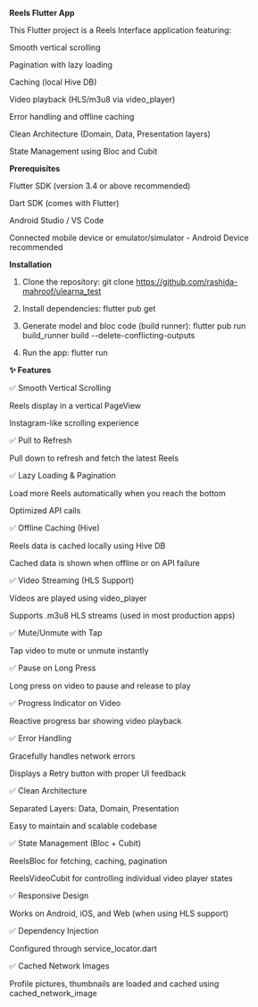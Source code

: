 **Reels Flutter App**




This Flutter project is a Reels Interface application featuring:

Smooth vertical scrolling

Pagination with lazy loading

Caching (local Hive DB)

Video playback (HLS/m3u8 via video_player)

Error handling and offline caching

Clean Architecture (Domain, Data, Presentation layers)

State Management using Bloc and Cubit





**Prerequisites**

Flutter SDK (version 3.4 or above recommended)

Dart SDK (comes with Flutter)

Android Studio / VS Code 

Connected mobile device or emulator/simulator - Android Device recommended





**Installation**

1. Clone the repository: 
git clone https://github.com/rashida-mahroof/ulearna_test

2. Install dependencies:
flutter pub get

3. Generate model and bloc code (build runner):
flutter pub run build_runner build --delete-conflicting-outputs

4. Run the app:
flutter run






**✨ Features**

✅ Smooth Vertical Scrolling

Reels display in a vertical PageView

Instagram-like scrolling experience

✅ Pull to Refresh

Pull down to refresh and fetch the latest Reels

✅ Lazy Loading & Pagination

Load more Reels automatically when you reach the bottom

Optimized API calls

✅ Offline Caching (Hive)

Reels data is cached locally using Hive DB

Cached data is shown when offline or on API failure

✅ Video Streaming (HLS Support)

Videos are played using video_player

Supports .m3u8 HLS streams (used in most production apps)

✅ Mute/Unmute with Tap

Tap video to mute or unmute instantly

✅ Pause on Long Press

Long press on video to pause and release to play

✅ Progress Indicator on Video

Reactive progress bar showing video playback

✅ Error Handling

Gracefully handles network errors

Displays a Retry button with proper UI feedback

✅ Clean Architecture

Separated Layers: Data, Domain, Presentation

Easy to maintain and scalable codebase

✅ State Management (Bloc + Cubit)

ReelsBloc for fetching, caching, pagination

ReelsVideoCubit for controlling individual video player states

✅ Responsive Design

Works on Android, iOS, and Web (when using HLS support)

✅ Dependency Injection

Configured through service_locator.dart

✅ Cached Network Images

Profile pictures, thumbnails are loaded and cached using cached_network_image
